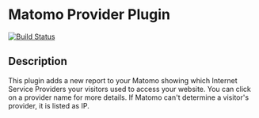 # Matomo Provider Plugin

[![Build Status](https://travis-ci.com/matomo-org/plugin-Provider.svg?branch=4.x-dev)](https://travis-ci.com/matomo-org/plugin-Provider)

## Description

This plugin adds a new report to your Matomo showing which Internet Service Providers your visitors used to access your
website. You can click on a provider name for more details. If Matomo can't determine a visitor's provider, it is listed
as IP.